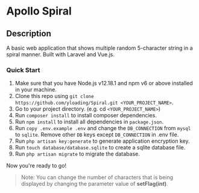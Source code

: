 # Apollo Spiral

## Description

A basic web application that shows multiple random 5-character string in a spiral manner. Built with Laravel and Vue.js.

### Quick Start
1. Make sure that you have Node.js v12.18.1 and npm v6 or above installed in your machine.
2. Clone this repo using `git clone https://github.com/yloading/Spiral.git <YOUR_PROJECT_NAME>`.
3. Go to your project directory. (e.g. cd `<YOUR_PROJECT_NAME>`)
4. Run `composer install` to install composer dependencies.
5. Run `npm install` to install all dependencies in `package.json`.
6. Run `copy .env.example .env` and change the `DB_CONNECTION` from `mysql` to `sqlite`. Remove other `DB` keys except `DB_CONNECTION` in .env file.
7. Run `php artisan key:generate` to generate application encryption key.
8. Run `touch database/database.sqlite` to create a sqlite database file.
9. Run `php artisan migrate` to migrate the database.

Now you're ready to go!

> Note: You can change the number of characters that is being displayed by changing the parameter value of **setFlag(_int_)**.


